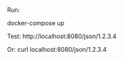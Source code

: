 Run:

docker-compose up

Test:
http://localhost:8080/json/1.2.3.4

Or:
curl localhost:8080/json/1.2.3.4

